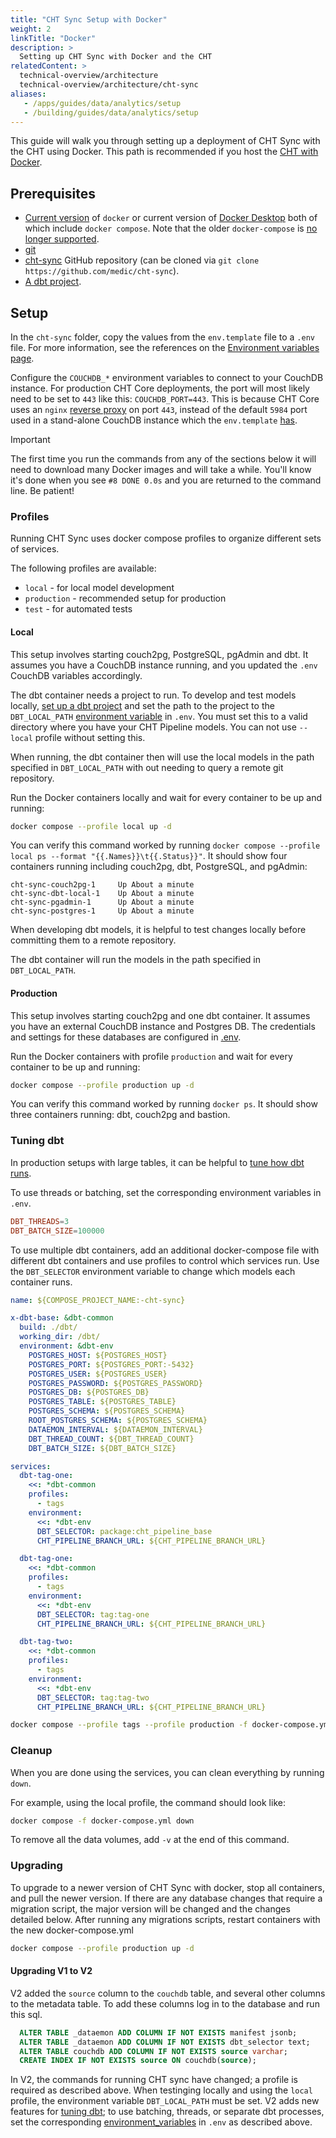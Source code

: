 ```yaml
---
title: "CHT Sync Setup with Docker"
weight: 2
linkTitle: "Docker"
description: >
  Setting up CHT Sync with Docker and the CHT
relatedContent: >
  technical-overview/architecture
  technical-overview/architecture/cht-sync
aliases:
   - /apps/guides/data/analytics/setup
   - /building/guides/data/analytics/setup
---
```


This guide will walk you through setting up a deployment of CHT Sync with the CHT using Docker. This path is recommended if you host the [CHT with Docker](/hosting/cht/docker).

## Prerequisites

- [Current version](https://docs.docker.com/engine/install/) of `docker` or current version of [Docker Desktop](https://www.docker.com/products/docker-desktop/) both of which include `docker compose`. Note that the older `docker-compose` is [no longer supported](https://www.docker.com/blog/announcing-compose-v2-general-availability/).
- [git](https://git-scm.com/book/en/v2/Getting-Started-Installing-Git)
- [cht-sync](https://github.com/medic/cht-sync) GitHub repository (can be cloned via `git clone https://github.com/medic/cht-sync`).
- [A dbt project](/hosting/analytics/building-dbt-models).

## Setup

In the `cht-sync` folder, copy the values from the `env.template` file to a `.env` file. For more information, see the references on the [Environment variables page](/hosting/analytics/environment-variables).

Configure the `COUCHDB_*` environment variables to connect to your CouchDB instance. For production CHT Core deployments, the port will most likely need to be set to `443` like this: `COUCHDB_PORT=443`. This is because CHT Core uses an `nginx` [reverse proxy](/technical-overview/architecture#overview) on port `443`, instead of the default `5984` port used in a stand-alone CouchDB instance which the `env.template` [has](/hosting/analytics/environment-variables).

> [!IMPORTANT]
> The first time you run the commands from any of the sections below it will need to download many Docker images and will take a while. You'll know it's done when you see `#8 DONE 0.0s` and you are returned to the command line. Be patient!

### Profiles

Running CHT Sync uses docker compose profiles to organize different sets of services. 

The following profiles are available:
- `local` - for local model development
- `production` - recommended setup for production
- `test` - for automated tests

#### Local

This setup involves starting couch2pg, PostgreSQL, pgAdmin and dbt. It assumes you have a CouchDB instance running, and you updated the `.env` CouchDB variables accordingly. 

The dbt container needs a project to run. To develop and test models locally, [set up a dbt project](/hosting/analytics/building-dbt-models#setup) and set the path to the project to the `DBT_LOCAL_PATH` [environment variable](/hosting/analytics/environment-variables) in `.env`. You must set this to a valid directory where you have your CHT Pipeline models. You can not use `--local` profile without setting this.

When running, the dbt container then will use the local models in the path specified in `DBT_LOCAL_PATH` with out needing to query a remote git repository.

Run the Docker containers locally and wait for every container to be up and running:
```sh
docker compose --profile local up -d
```

You can verify this command worked by running `docker compose --profile local ps --format "{{.Names}}\t{{.Status}}"`. It should show four containers running including couch2pg, dbt, PostgreSQL, and pgAdmin:

```shell
cht-sync-couch2pg-1     Up About a minute
cht-sync-dbt-local-1    Up About a minute
cht-sync-pgadmin-1      Up About a minute
cht-sync-postgres-1     Up About a minute
```

When developing dbt models, it is helpful to test changes locally before committing them to a remote repository.


The dbt container will run the models in the path specified in `DBT_LOCAL_PATH`.

#### Production

This setup involves starting couch2pg and one dbt container. It assumes you have an external CouchDB instance and Postgres DB. The credentials and settings for these databases are configured in [.env](/hosting/analytics/environment-variables).

Run the Docker containers with profile `production` and wait for every container to be up and running:
```sh
docker compose --profile production up -d
```

You can verify this command worked by running `docker ps`. It should show three containers running: dbt, couch2pg and bastion.

### Tuning dbt

In production setups with large tables, it can be helpful to [tune how dbt runs](/hosting/analytics/tuning-dbt).

To use threads or batching, set the corresponding environment variables in `.env`.
```conf
DBT_THREADS=3
DBT_BATCH_SIZE=100000
```

To use multiple dbt containers, add an additional docker-compose file with different dbt containers and use profiles to control which services run.
Use the `DBT_SELECTOR` environment variable to change which models each container runs.

```yaml
name: ${COMPOSE_PROJECT_NAME:-cht-sync}

x-dbt-base: &dbt-common
  build: ./dbt/
  working_dir: /dbt/
  environment: &dbt-env
    POSTGRES_HOST: ${POSTGRES_HOST}
    POSTGRES_PORT: ${POSTGRES_PORT:-5432}
    POSTGRES_USER: ${POSTGRES_USER}
    POSTGRES_PASSWORD: ${POSTGRES_PASSWORD}
    POSTGRES_DB: ${POSTGRES_DB}
    POSTGRES_TABLE: ${POSTGRES_TABLE}
    POSTGRES_SCHEMA: ${POSTGRES_SCHEMA}
    ROOT_POSTGRES_SCHEMA: ${POSTGRES_SCHEMA}
    DATAEMON_INTERVAL: ${DATAEMON_INTERVAL}
    DBT_THREAD_COUNT: ${DBT_THREAD_COUNT}
    DBT_BATCH_SIZE: ${DBT_BATCH_SIZE}

services:
  dbt-tag-one:
    <<: *dbt-common
    profiles:
      - tags
    environment:
      <<: *dbt-env
      DBT_SELECTOR: package:cht_pipeline_base
      CHT_PIPELINE_BRANCH_URL: ${CHT_PIPELINE_BRANCH_URL}

  dbt-tag-one:
    <<: *dbt-common
    profiles:
      - tags
    environment:
      <<: *dbt-env
      DBT_SELECTOR: tag:tag-one
      CHT_PIPELINE_BRANCH_URL: ${CHT_PIPELINE_BRANCH_URL}

  dbt-tag-two:
    <<: *dbt-common
    profiles:
      - tags
    environment:
      <<: *dbt-env
      DBT_SELECTOR: tag:tag-two
      CHT_PIPELINE_BRANCH_URL: ${CHT_PIPELINE_BRANCH_URL}
```

```sh
docker compose --profile tags --profile production -f docker-compose.yml -f docker-compose.dbt-tags.yml up -d
```

### Cleanup

When you are done using the services, you can clean everything by running `down`.

For example, using the local profile, the command should look like:

```sh
docker compose -f docker-compose.yml down
```

To remove all the data volumes, add `-v` at the end of this command.

### Upgrading

To upgrade to a newer version of CHT Sync with docker, stop all containers, and pull the newer version.
If there are any database changes that require a migration script, the major version will be changed and the changes detailed below.
After running any migrations scripts, restart containers with the new docker-compose.yml

```sh
docker compose --profile production up -d
```

#### Upgrading V1 to V2

V2 added the `source` column to the `couchdb` table, and several other columns to the metadata table.
To add these columns log in to the database and run this sql. 

```sql
  ALTER TABLE _dataemon ADD COLUMN IF NOT EXISTS manifest jsonb;
  ALTER TABLE _dataemon ADD COLUMN IF NOT EXISTS dbt_selector text;
  ALTER TABLE couchdb ADD COLUMN IF NOT EXISTS source varchar;
  CREATE INDEX IF NOT EXISTS source ON couchdb(source);
```

In V2, the commands for running CHT sync have changed; a profile is required as described above.
When testinging locally and using the `local` profile, the environment variable `DBT_LOCAL_PATH` must be set.
V2 adds new features for [tuning dbt](/hosting/analytics/tuning-dbt); to use batching, threads, or separate dbt processes, set the corresponding [environment_variables](/hosting/analytics/environment-variables) in `.env` as described above.
